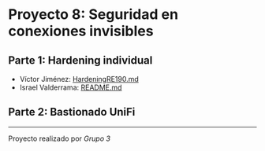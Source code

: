 # Proyecto 8: Seguridad en conexiones invisibles

## Parte 1: Hardening individual

- Víctor Jiménez: [HardeningRE190.md](./Victor/HardeningRE190.md)
- Israel  Valderrama: [README.md](./Israel/README.md)

## Parte 2: Bastionado UniFi

---

Proyecto realizado por _Grupo 3_
